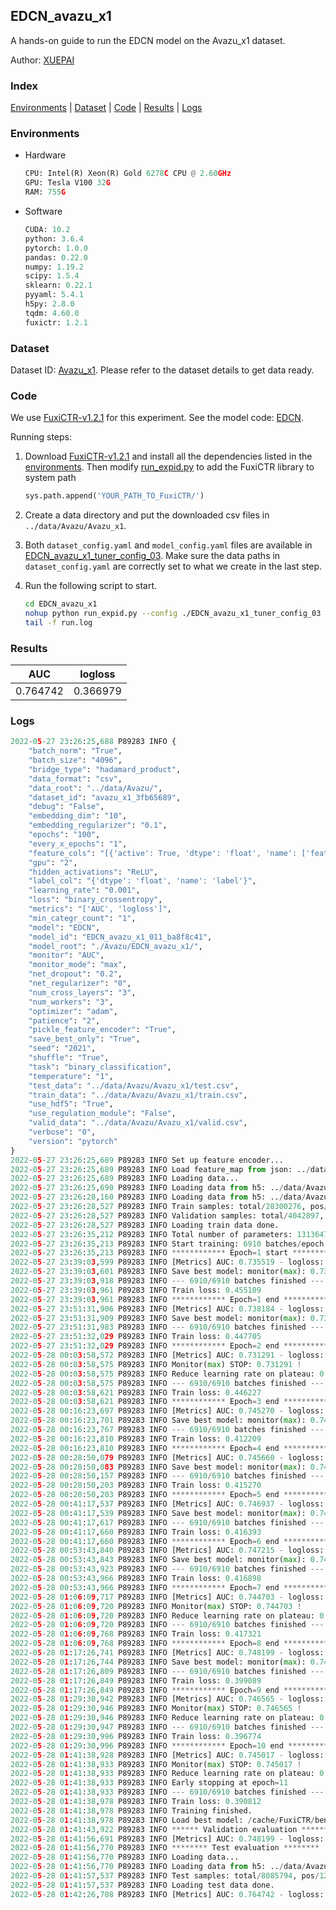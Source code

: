 ## EDCN_avazu_x1

A hands-on guide to run the EDCN model on the Avazu_x1 dataset.

Author: [XUEPAI](https://github.com/xue-pai)

### Index
[Environments](#Environments) | [Dataset](#Dataset) | [Code](#Code) | [Results](#Results) | [Logs](#Logs)

### Environments
+ Hardware

  ```python
  CPU: Intel(R) Xeon(R) Gold 6278C CPU @ 2.60GHz
  GPU: Tesla V100 32G
  RAM: 755G

  ```

+ Software

  ```python
  CUDA: 10.2
  python: 3.6.4
  pytorch: 1.0.0
  pandas: 0.22.0
  numpy: 1.19.2
  scipy: 1.5.4
  sklearn: 0.22.1
  pyyaml: 5.4.1
  h5py: 2.8.0
  tqdm: 4.60.0
  fuxictr: 1.2.1

  ```

### Dataset
Dataset ID: [Avazu_x1](https://github.com/openbenchmark/BARS/blob/master/ctr_prediction/datasets/Avazu#Avazu_x1). Please refer to the dataset details to get data ready.

### Code

We use [FuxiCTR-v1.2.1](https://github.com/xue-pai/FuxiCTR/tree/v1.2.1) for this experiment. See the model code: [EDCN](https://github.com/xue-pai/FuxiCTR/blob/v1.2.1/fuxictr/pytorch/models/EDCN.py).

Running steps:

1. Download [FuxiCTR-v1.2.1](https://github.com/xue-pai/FuxiCTR/archive/refs/tags/v1.2.1.zip) and install all the dependencies listed in the [environments](#environments). Then modify [run_expid.py](./run_expid.py#L5) to add the FuxiCTR library to system path
    
    ```python
    sys.path.append('YOUR_PATH_TO_FuxiCTR/')
    ```

2. Create a data directory and put the downloaded csv files in `../data/Avazu/Avazu_x1`.

3. Both `dataset_config.yaml` and `model_config.yaml` files are available in [EDCN_avazu_x1_tuner_config_03](./EDCN_avazu_x1_tuner_config_03). Make sure the data paths in `dataset_config.yaml` are correctly set to what we create in the last step.

4. Run the following script to start.

    ```bash
    cd EDCN_avazu_x1
    nohup python run_expid.py --config ./EDCN_avazu_x1_tuner_config_03 --expid EDCN_avazu_x1_011_ba8f8c41 --gpu 0 > run.log &
    tail -f run.log
    ```

### Results

| AUC | logloss  |
|:--------------------:|:--------------------:|
| 0.764742 | 0.366979  |


### Logs
```python
2022-05-27 23:26:25,688 P89283 INFO {
    "batch_norm": "True",
    "batch_size": "4096",
    "bridge_type": "hadamard_product",
    "data_format": "csv",
    "data_root": "../data/Avazu/",
    "dataset_id": "avazu_x1_3fb65689",
    "debug": "False",
    "embedding_dim": "10",
    "embedding_regularizer": "0.1",
    "epochs": "100",
    "every_x_epochs": "1",
    "feature_cols": "[{'active': True, 'dtype': 'float', 'name': ['feat_1', 'feat_2', 'feat_3', 'feat_4', 'feat_5', 'feat_6', 'feat_7', 'feat_8', 'feat_9', 'feat_10', 'feat_11', 'feat_12', 'feat_13', 'feat_14', 'feat_15', 'feat_16', 'feat_17', 'feat_18', 'feat_19', 'feat_20', 'feat_21', 'feat_22'], 'type': 'categorical'}]",
    "gpu": "2",
    "hidden_activations": "ReLU",
    "label_col": "{'dtype': 'float', 'name': 'label'}",
    "learning_rate": "0.001",
    "loss": "binary_crossentropy",
    "metrics": "['AUC', 'logloss']",
    "min_categr_count": "1",
    "model": "EDCN",
    "model_id": "EDCN_avazu_x1_011_ba8f8c41",
    "model_root": "./Avazu/EDCN_avazu_x1/",
    "monitor": "AUC",
    "monitor_mode": "max",
    "net_dropout": "0.2",
    "net_regularizer": "0",
    "num_cross_layers": "3",
    "num_workers": "3",
    "optimizer": "adam",
    "patience": "2",
    "pickle_feature_encoder": "True",
    "save_best_only": "True",
    "seed": "2021",
    "shuffle": "True",
    "task": "binary_classification",
    "temperature": "1",
    "test_data": "../data/Avazu/Avazu_x1/test.csv",
    "train_data": "../data/Avazu/Avazu_x1/train.csv",
    "use_hdf5": "True",
    "use_regulation_module": "False",
    "valid_data": "../data/Avazu/Avazu_x1/valid.csv",
    "verbose": "0",
    "version": "pytorch"
}
2022-05-27 23:26:25,689 P89283 INFO Set up feature encoder...
2022-05-27 23:26:25,689 P89283 INFO Load feature_map from json: ../data/Avazu/avazu_x1_3fb65689/feature_map.json
2022-05-27 23:26:25,689 P89283 INFO Loading data...
2022-05-27 23:26:25,690 P89283 INFO Loading data from h5: ../data/Avazu/avazu_x1_3fb65689/train.h5
2022-05-27 23:26:28,160 P89283 INFO Loading data from h5: ../data/Avazu/avazu_x1_3fb65689/valid.h5
2022-05-27 23:26:28,527 P89283 INFO Train samples: total/28300276, pos/4953382, neg/23346894, ratio/17.50%, blocks/1
2022-05-27 23:26:28,527 P89283 INFO Validation samples: total/4042897, pos/678699, neg/3364198, ratio/16.79%, blocks/1
2022-05-27 23:26:28,527 P89283 INFO Loading train data done.
2022-05-27 23:26:35,212 P89283 INFO Total number of parameters: 13136471.
2022-05-27 23:26:35,213 P89283 INFO Start training: 6910 batches/epoch
2022-05-27 23:26:35,213 P89283 INFO ************ Epoch=1 start ************
2022-05-27 23:39:03,599 P89283 INFO [Metrics] AUC: 0.735519 - logloss: 0.402374
2022-05-27 23:39:03,601 P89283 INFO Save best model: monitor(max): 0.735519
2022-05-27 23:39:03,918 P89283 INFO --- 6910/6910 batches finished ---
2022-05-27 23:39:03,961 P89283 INFO Train loss: 0.455109
2022-05-27 23:39:03,961 P89283 INFO ************ Epoch=1 end ************
2022-05-27 23:51:31,906 P89283 INFO [Metrics] AUC: 0.738184 - logloss: 0.401970
2022-05-27 23:51:31,909 P89283 INFO Save best model: monitor(max): 0.738184
2022-05-27 23:51:31,983 P89283 INFO --- 6910/6910 batches finished ---
2022-05-27 23:51:32,029 P89283 INFO Train loss: 0.447705
2022-05-27 23:51:32,029 P89283 INFO ************ Epoch=2 end ************
2022-05-28 00:03:58,572 P89283 INFO [Metrics] AUC: 0.731291 - logloss: 0.404292
2022-05-28 00:03:58,575 P89283 INFO Monitor(max) STOP: 0.731291 !
2022-05-28 00:03:58,575 P89283 INFO Reduce learning rate on plateau: 0.000100
2022-05-28 00:03:58,575 P89283 INFO --- 6910/6910 batches finished ---
2022-05-28 00:03:58,621 P89283 INFO Train loss: 0.446227
2022-05-28 00:03:58,621 P89283 INFO ************ Epoch=3 end ************
2022-05-28 00:16:23,697 P89283 INFO [Metrics] AUC: 0.745270 - logloss: 0.397153
2022-05-28 00:16:23,701 P89283 INFO Save best model: monitor(max): 0.745270
2022-05-28 00:16:23,767 P89283 INFO --- 6910/6910 batches finished ---
2022-05-28 00:16:23,810 P89283 INFO Train loss: 0.412209
2022-05-28 00:16:23,810 P89283 INFO ************ Epoch=4 end ************
2022-05-28 00:28:50,079 P89283 INFO [Metrics] AUC: 0.745660 - logloss: 0.395973
2022-05-28 00:28:50,083 P89283 INFO Save best model: monitor(max): 0.745660
2022-05-28 00:28:50,157 P89283 INFO --- 6910/6910 batches finished ---
2022-05-28 00:28:50,203 P89283 INFO Train loss: 0.415270
2022-05-28 00:28:50,203 P89283 INFO ************ Epoch=5 end ************
2022-05-28 00:41:17,537 P89283 INFO [Metrics] AUC: 0.746937 - logloss: 0.395994
2022-05-28 00:41:17,539 P89283 INFO Save best model: monitor(max): 0.746937
2022-05-28 00:41:17,617 P89283 INFO --- 6910/6910 batches finished ---
2022-05-28 00:41:17,660 P89283 INFO Train loss: 0.416393
2022-05-28 00:41:17,660 P89283 INFO ************ Epoch=6 end ************
2022-05-28 00:53:43,840 P89283 INFO [Metrics] AUC: 0.747215 - logloss: 0.395421
2022-05-28 00:53:43,843 P89283 INFO Save best model: monitor(max): 0.747215
2022-05-28 00:53:43,923 P89283 INFO --- 6910/6910 batches finished ---
2022-05-28 00:53:43,966 P89283 INFO Train loss: 0.416898
2022-05-28 00:53:43,966 P89283 INFO ************ Epoch=7 end ************
2022-05-28 01:06:09,717 P89283 INFO [Metrics] AUC: 0.744703 - logloss: 0.397172
2022-05-28 01:06:09,720 P89283 INFO Monitor(max) STOP: 0.744703 !
2022-05-28 01:06:09,720 P89283 INFO Reduce learning rate on plateau: 0.000010
2022-05-28 01:06:09,720 P89283 INFO --- 6910/6910 batches finished ---
2022-05-28 01:06:09,768 P89283 INFO Train loss: 0.417321
2022-05-28 01:06:09,768 P89283 INFO ************ Epoch=8 end ************
2022-05-28 01:17:26,741 P89283 INFO [Metrics] AUC: 0.748199 - logloss: 0.395193
2022-05-28 01:17:26,744 P89283 INFO Save best model: monitor(max): 0.748199
2022-05-28 01:17:26,809 P89283 INFO --- 6910/6910 batches finished ---
2022-05-28 01:17:26,849 P89283 INFO Train loss: 0.399089
2022-05-28 01:17:26,849 P89283 INFO ************ Epoch=9 end ************
2022-05-28 01:29:30,942 P89283 INFO [Metrics] AUC: 0.746565 - logloss: 0.395911
2022-05-28 01:29:30,946 P89283 INFO Monitor(max) STOP: 0.746565 !
2022-05-28 01:29:30,946 P89283 INFO Reduce learning rate on plateau: 0.000001
2022-05-28 01:29:30,947 P89283 INFO --- 6910/6910 batches finished ---
2022-05-28 01:29:30,996 P89283 INFO Train loss: 0.396774
2022-05-28 01:29:30,996 P89283 INFO ************ Epoch=10 end ************
2022-05-28 01:41:38,928 P89283 INFO [Metrics] AUC: 0.745017 - logloss: 0.396750
2022-05-28 01:41:38,933 P89283 INFO Monitor(max) STOP: 0.745017 !
2022-05-28 01:41:38,933 P89283 INFO Reduce learning rate on plateau: 0.000001
2022-05-28 01:41:38,933 P89283 INFO Early stopping at epoch=11
2022-05-28 01:41:38,933 P89283 INFO --- 6910/6910 batches finished ---
2022-05-28 01:41:38,978 P89283 INFO Train loss: 0.390812
2022-05-28 01:41:38,978 P89283 INFO Training finished.
2022-05-28 01:41:38,978 P89283 INFO Load best model: /cache/FuxiCTR/benchmarks/Avazu/EDCN_avazu_x1/avazu_x1_3fb65689/EDCN_avazu_x1_011_ba8f8c41.model
2022-05-28 01:41:43,922 P89283 INFO ****** Validation evaluation ******
2022-05-28 01:41:56,691 P89283 INFO [Metrics] AUC: 0.748199 - logloss: 0.395193
2022-05-28 01:41:56,770 P89283 INFO ******** Test evaluation ********
2022-05-28 01:41:56,770 P89283 INFO Loading data...
2022-05-28 01:41:56,770 P89283 INFO Loading data from h5: ../data/Avazu/avazu_x1_3fb65689/test.h5
2022-05-28 01:41:57,537 P89283 INFO Test samples: total/8085794, pos/1232985, neg/6852809, ratio/15.25%, blocks/1
2022-05-28 01:41:57,537 P89283 INFO Loading test data done.
2022-05-28 01:42:26,708 P89283 INFO [Metrics] AUC: 0.764742 - logloss: 0.366979

```
